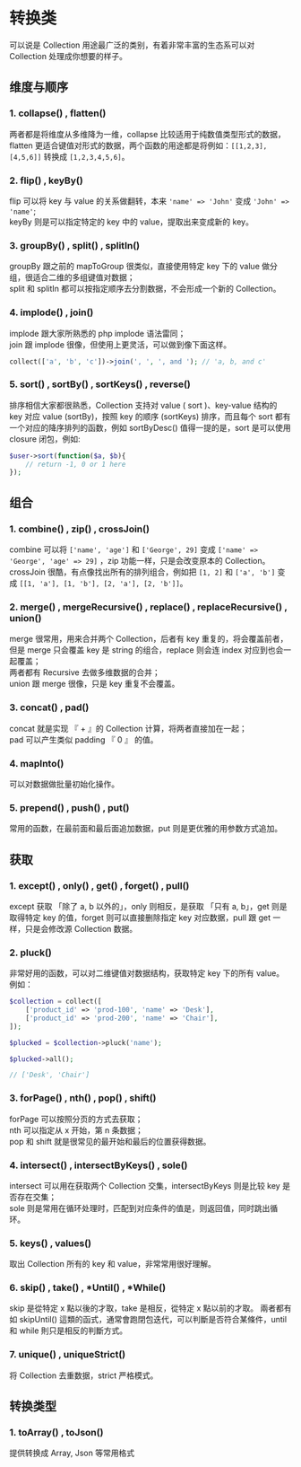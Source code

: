 # 转换类
可以说是 Collection 用途最广泛的类别，有着非常丰富的生态系可以对 Collection 处理成你想要的样子。

## 维度与顺序
### 1. collapse() , flatten()
两者都是将维度从多维降为一维，collapse 比较适用于纯数值类型形式的数据，flatten 更适合键值对形式的数据，两个函数的用途都是将例如：`[[1,2,3], [4,5,6]]` 转换成 `[1,2,3,4,5,6]`。

### 2. flip() , keyBy()
flip 可以将 key 与 value 的关系做翻转，本来 `'name' => 'John'` 变成 `'John' => 'name'`;  
keyBy 则是可以指定特定的 key 中的 value，提取出来变成新的 key。

### 3. groupBy() , split() , splitIn()
groupBy 跟之前的 mapToGroup 很类似，直接使用特定 key 下的 value 做分组，很适合二维的多组键值对数据；  
split 和 splitIn 都可以按指定顺序去分割数据，不会形成一个新的 Collection。

### 4. implode() , join()
implode 跟大家所熟悉的 php implode 语法雷同；  
join 跟 implode 很像，但使用上更灵活，可以做到像下面这样。  
```php
collect(['a', 'b', 'c'])->join(', ', ', and '); // 'a, b, and c'
```

### 5. sort() , sortBy() , sortKeys() , reverse() 
排序相信大家都很熟悉，Collection 支持对 value ( sort )、key-value 结构的 key 对应 value (sortBy)，按照 key 的顺序 (sortKeys) 排序，而且每个 sort 都有一个对应的降序排列的函数，例如 sortByDesc()
值得一提的是，sort 是可以使用 closure 闭包，例如:

```php
$user->sort(function($a, $b){
    // return -1, 0 or 1 here
});
```

## 组合
### 1. combine() , zip() , crossJoin()
combine 可以将 `['name', 'age']` 和 `['George', 29]` 变成 `['name' => 'George', 'age' => 29]` ，zip 功能一样，只是会改变原本的 Collection。  
crossJoin 很酷，有点像找出所有的排列组合，例如把 `[1, 2]` 和 `['a', 'b']` 变成 `[[1, 'a'], [1, 'b'], [2, 'a'], [2, 'b']]`。

### 2. merge() , mergeRecursive() , replace() , replaceRecursive() , union()
merge 很常用，用来合并两个 Collection，后者有 key 重复的，将会覆盖前者，但是 merge 只会覆盖 key 是 string 的组合，replace 则会连 index 对应到也会一起覆盖；   
两者都有 Recursive 去做多维数据的合并；  
union 跟 merge 很像，只是 key 重复不会覆盖。

### 3. concat() , pad() 
concat 就是实现 『 + 』的 Collection 计算，将两者直接加在一起；   
pad 可以产生类似 padding 『 0 』 的值。

### 4. mapInto()
可以对数据做批量初始化操作。

### 5. prepend() , push() , put()
常用的函数，在最前面和最后面追加数据，put 则是更优雅的用参数方式追加。

## 获取
### 1. except() , only() , get() , forget() , pull()
except 获取 「除了 a, b 以外的」，only 则相反，是获取 「只有 a, b」，get 则是取得特定 key 的值，forget 则可以直接删除指定 key 对应数据，pull 跟 get 一样，只是会修改源 Collection 数据。

### 2. pluck()
非常好用的函数，可以对二维键值对数据结构，获取特定 key 下的所有 value。例如：
```php
$collection = collect([
    ['product_id' => 'prod-100', 'name' => 'Desk'],
    ['product_id' => 'prod-200', 'name' => 'Chair'],
]);

$plucked = $collection->pluck('name');

$plucked->all();

// ['Desk', 'Chair']
```

### 3. forPage() , nth() , pop() , shift()
forPage 可以按照分页的方式去获取；   
nth 可以指定从 x 开始，第 n 条数据；   
pop 和 shift 就是很常见的最开始和最后的位置获得数据。

### 4. intersect() , intersectByKeys() , sole()
intersect 可以用在获取两个 Collection 交集，intersectByKeys 则是比较 key 是否存在交集；   
sole 则是常用在循环处理时，匹配到对应条件的值是，则返回值，同时跳出循环。

### 5. keys() , values()
取出 Collection 所有的 key 和 value，非常常用很好理解。

### 6. skip() , take() , *Until() , *While()
skip 是從特定 x 點以後的才取，take 是相反，從特定 x 點以前的才取。
兩者都有如 skipUntil() 這類的函式，通常會跑閉包迭代，可以判斷是否符合某條件，until 和 while 則只是相反的判斷方式。

### 7. unique() , uniqueStrict()
将 Collection 去重数据，strict 严格模式。

## 转换类型
### 1. toArray() , toJson()
提供转换成 Array, Json 等常用格式
